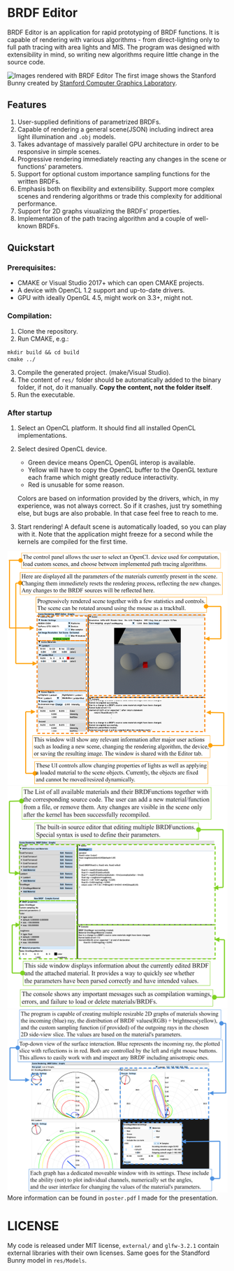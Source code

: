 # **BRDF Editor**
BRDF Editor is an application for rapid prototyping of BRDF functions. 
It is capable of rendering with various algorithms - from direct-lighting only to full path tracing with area lights and MIS.
The program was designed with extensibility in mind, so writing new algorithms
require little change in the source code.

![](imgs/4Imgs.png "Images rendered with BRDF Editor")
The first image shows the Stanford Bunny created by [Stanford Computer Graphics Laboratory](http://graphics.stanford.edu/data/3Dscanrep/).

## Features
1. User-supplied definitions of parametrized BRDFs.
2. Capable of rendering a general scene(JSON) including indirect area light
illumination and `.obj` models.
3. Takes advantage of massively parallel GPU architecture in order to be responsive in simple scenes.
4. Progressive rendering immediately reacting any changes in the scene or functions' parameters.
5. Support for optional custom importance sampling functions for the
written BRDFs.
6. Emphasis both on flexibility and extensibility. Support more complex scenes and rendering algorithms or trade this complexity for additional performance.
7. Support for 2D graphs visualizing the BRDFs' properties.
8. Implementation of the path tracing algorithm and a couple of
well-known BRDFs.

## Quickstart
### Prerequisites:
- CMAKE or Visual Studio 2017+ which can open CMAKE projects.
- A device with OpenCL 1.2 support and up-to-date drivers.
- GPU with ideally OpenGL 4.5, might work on 3.3+, might not.

### Compilation:
1. Clone the repository.
2. Run CMAKE, e.g.:
```
mkdir build && cd build
cmake ../
```
3. Compile the generated project. (make/Visual Studio).
4. The content of `res/` folder should be automatically added to the  binary folder, if not, do it manually. **Copy the content, not the folder itself**.
5. Run the executable.

### After startup
1. Select an OpenCL platform. It should find all installed OpenCL implementations.
2. Select desired OpenCL device. 
    - Green device means OpenCL OpenGL interop is available.
    - Yellow will have to copy the OpenCL buffer to the OpenGL texture each frame which might greatly reduce interactivity.
    - Red is unusable for some reason.

    Colors are based on information provided by the drivers, which, in my experience, was not always correct. So if it crashes, just try something else, but bugs are also probable. In that case feel free to reach to me.
3. Start rendering! A default scene is automatically loaded, so you can play with it.
Note that the application might freeze for a second while the kernels are compiled for the first time.


![](imgs/OverSceneRen.png "Scene Rendering")
![](imgs/OverEditor.png "BRDF Editor")
![](imgs/OverGraphs.png "Graph capabilities")
More information can be found in `poster.pdf` I made for the presentation.

# LICENSE
My code is released under MIT license, `external/` and `glfw-3.2.1` contain external libraries with their own licenses. Same goes for the Standford Bunny model in
`res/Models`.
